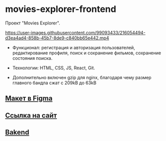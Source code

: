 # movies-explorer-frontend

Проект "Movies Explorer".

https://user-images.githubusercontent.com/99093433/216054494-d3ea4ad4-858b-45b7-8de9-c840bb65e442.mp4

* Функционал: регистрация и авторизация пользователей, редактирование профиля, поиск и сохранение фильмов, сохранение состояния поиска.
* Технологии: HTML, CSS, JS, React, Git.

* Дополнительно включен gzip для nginx, благодаря чему размер главного бандла сжат с 209kB до 63kB

## [Макет в Figma](https://www.figma.com/file/weGFNaxyjDPOs9PbZ7oKbR/Diploma-(Copy)?node-id=999%3A6564&t=0fUpCSvcsvTahHBf-1)

## [Ссылка на сайт](https://diploma.margosha.nomoredomains.club/)

## [Bakend](https://github.com/MargoShabanova/movies-explorer-api)
